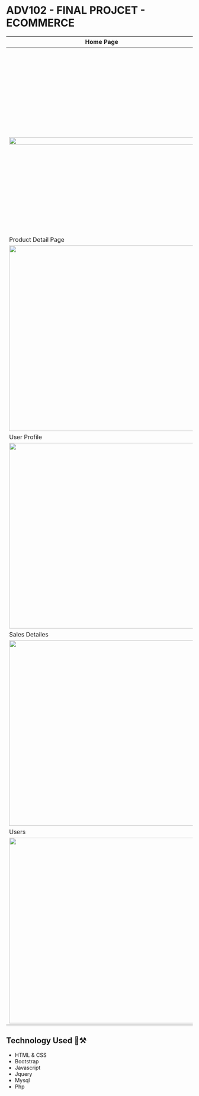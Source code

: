 # ADV102 - FINAL PROJCET - ECOMMERCE
| Home Page  | Browse Product Page |
| ------------- | ------------- |
| <img src="https://github.com/cheskapg/ADV-Project/assets/78902475/959ad068-10ea-48e4-b6f1-0f7c19208a7e" width=500 height=50%>  | <img src="https://github.com/cheskapg/ADV-Project/assets/78902475/a4b4e773-c09f-42fe-ad34-1c478d670578" width=500>  |
| Product Detail Page  | Cart Page |
| <img src="https://github.com/cheskapg/ADV-Project/assets/78902475/229e6d6a-9390-4096-aef3-e6634c98e966" width=500>  | <img src="https://github.com/cheskapg/ADV-Project/assets/78902475/1281727c-99e9-4534-bc81-dc1bd905cdda" width=500>  |
| User Profile  | Admin Dash |
| <img src="https://github.com/cheskapg/ADV-Project/assets/78902475/370a9492-6e1e-4b65-9f76-2e3faf59a6fa" width=500> | <img src="https://github.com/cheskapg/ADV-Project/assets/78902475/1ed3ef5a-8b6b-434a-b433-90a078cd7ba5" width=500> |
| Sales Detailes | Product List |
| <img src="https://github.com/cheskapg/ADV-Project/assets/78902475/758efd9e-051b-4454-93f3-991313ae76da" width=500> | <img src="https://github.com/cheskapg/ADV-Project/assets/78902475/21e6deeb-80d3-4c59-9c72-8916ccba5966" width=500> |
| Users | User View Details |
| <img src="https://github.com/cheskapg/ADV-Project/assets/78902475/ac006a30-428a-470f-8ebd-bd058c2a093c" width=500> | <img src="https://github.com/cheskapg/ADV-Project/assets/78902475/b5f3501a-8aa6-471e-9f81-537194e44efa" width=500 height=50%>|

## Technology Used 🔧⚒
* HTML & CSS
* Bootstrap
* Javascript
* Jquery
* Mysql
* Php

